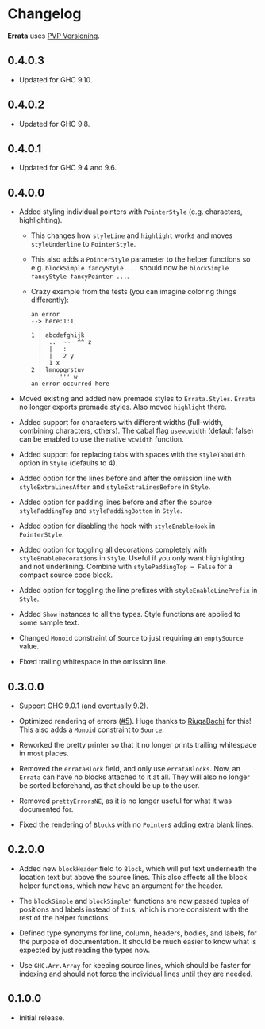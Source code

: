 # Changelog

**Errata** uses [PVP Versioning](https://pvp.haskell.org).

## 0.4.0.3

* Updated for GHC 9.10.

## 0.4.0.2

* Updated for GHC 9.8.

## 0.4.0.1

* Updated for GHC 9.4 and 9.6.

## 0.4.0.0

* Added styling individual pointers with `PointerStyle` (e.g. characters, highlighting).
    * This changes how `styleLine` and `highlight` works and moves `styleUnderline` to `PointerStyle`.

    * This also adds a `PointerStyle` parameter to the helper functions so e.g. `blockSimple fancyStyle ...` should now be `blockSimple fancyStyle fancyPointer ...`.

    * Crazy example from the tests (you can imagine coloring things differently):
        ```
        an error
        --> here:1:1
          |
        1 | abcdefghijk
          |  ..  ~~  ^^ z
          |  |   :
          |  |   2 y
          |  1 x
        2 | lmnopqrstuv
          |     ''' w
        an error occurred here
        ```

* Moved existing and added new premade styles to `Errata.Styles`. `Errata` no longer exports premade styles. Also moved `highlight` there.

* Added support for characters with different widths (full-width, combining characters, others). The cabal flag `usewcwidth` (default false) can be enabled to use the native `wcwidth` function.

* Added support for replacing tabs with spaces with the `styleTabWidth` option in `Style` (defaults to 4).

* Added option for the lines before and after the omission line with `styleExtraLinesAfter` and `styleExtraLinesBefore` in `Style`.

* Added option for padding lines before and after the source `stylePaddingTop` and `stylePaddingBottom` in `Style`.

* Added option for disabling the hook with `styleEnableHook` in `PointerStyle`.

* Added option for toggling all decorations completely with `styleEnableDecorations` in `Style`. Useful if you only want highlighting and not underlining. Combine with `stylePaddingTop = False` for a compact source code block.

* Added option for toggling the line prefixes with `styleEnableLinePrefix` in `Style`.

* Added `Show` instances to all the types. Style functions are applied to some sample text.

* Changed `Monoid` constraint of `Source` to just requiring an `emptySource` value.

* Fixed trailing whitespace in the omission line.

## 0.3.0.0

* Support GHC 9.0.1 (and eventually 9.2).

* Optimized rendering of errors ([#5](https://github.com/1Computer1/errata/pull/5)). Huge thanks to [RiugaBachi](https://github.com/RiugaBachi) for this! This also adds a `Monoid` constraint to `Source`.

* Reworked the pretty printer so that it no longer prints trailing whitespace in most places.

* Removed the `errataBlock` field, and only use `errataBlocks`. Now, an `Errata` can have no blocks attached to it at all. They will also no longer be sorted beforehand, as that should be up to the user.

* Removed `prettyErrorsNE`, as it is no longer useful for what it was documented for.

* Fixed the rendering of `Block`s with no `Pointer`s adding extra blank lines.

## 0.2.0.0

* Added new `blockHeader` field to `Block`, which will put text underneath the location text but above the source lines. This also affects all the block helper functions, which now have an argument for the header.

* The `blockSimple` and `blockSimple'` functions are now passed tuples of positions and labels instead of `Int`s, which is more consistent with the rest of the helper functions.

* Defined type synonyms for line, column, headers, bodies, and labels, for the purpose of documentation. It should be much easier to know what is expected by just reading the types now.

* Use `GHC.Arr.Array` for keeping source lines, which should be faster for indexing and should not force the individual lines until they are needed.

## 0.1.0.0

* Initial release.
